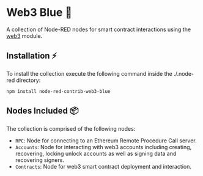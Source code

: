 # Web3 Blue :blue_book:
A collection of Node-RED nodes for smart contract interactions using the [web3](https://www.npmjs.com/package/web3) module.

## Installation :zap:
To install the collection execute the following command inside the ./.node-red directory:
```console
npm install node-red-contrib-web3-blue
```

## Nodes Included :package:
The collection is comprised of the following nodes:
- `RPC`: Node for connecting to an Ethereum Remote Procedure Call server.
- `Accounts`: Node for interacting with web3 accounts including creating, recovering, locking unlock accounts as well as signing data and recovering signers.
- `Contracts`: Node for web3 smart contract deployment and interaction.